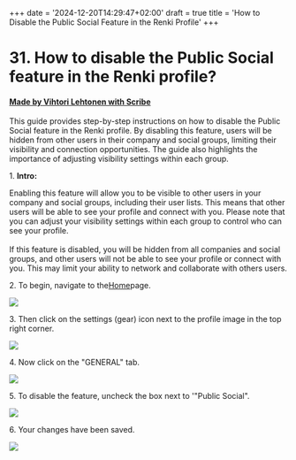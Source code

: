 +++
date = '2024-12-20T14:29:47+02:00'
draft = true
title = 'How to Disable the Public Social Feature in the Renki Profile'
+++

# 31. How to disable the Public Social feature in the Renki profile?
#### [Made by Vihtori Lehtonen with Scribe](https://scribehow.com/shared/31_How_to_disable_the_Public_Social_feature_in_the_Renki_profile__XzvPC8zJSbqjZxDIop5jbg)
This guide provides step-by-step instructions on how to disable the Public Social feature in the Renki profile. By disabling this feature, users will be hidden from other users in their company and social groups, limiting their visibility and connection opportunities. The guide also highlights the importance of adjusting visibility settings within each group.

1\. **Intro:**

Enabling this feature will allow you to be visible to other users in your company and social groups, including their user lists. This means that other users will be able to see your profile and connect with you. Please note that you can adjust your visibility settings within each group to control who can see your profile.\
\
If this feature is disabled, you will be hidden from all companies and social groups, and other users will not be able to see your profile or connect with you. This may limit your ability to network and collaborate with others users.


2\. To begin, navigate to the[Home](https://demo.eu.renki.app/)page.

![](https://ajeuwbhvhr.cloudimg.io/colony-recorder.s3.amazonaws.com/files/2024-03-31/20ef1b72-8645-4565-961b-4feaa5a45716/screenshot.jpeg?tl_px=0,0&br_px=859,481&force_format=jpeg&q=100&width=860)


3\. Then click on the settings (gear) icon next to the profile image in the top right corner. 

![](https://ajeuwbhvhr.cloudimg.io/colony-recorder.s3.amazonaws.com/files/2024-03-30/2c743e46-4fde-4156-9bb0-4102a94e9932/ascreenshot.jpeg?tl_px=1060,0&br_px=1920,480&force_format=jpeg&q=100&width=860&wat_scale=76&wat=1&wat_opacity=0.7&wat_gravity=northwest&wat_url=https://colony-recorder.s3.us-west-1.amazonaws.com/images/watermarks/FB923C_standard.png&wat_pad=710,10)


4\. Now click on the "GENERAL" tab.

![](https://ajeuwbhvhr.cloudimg.io/colony-recorder.s3.amazonaws.com/files/2024-03-30/5f912335-5e23-4099-873d-f4643c7a369c/ascreenshot.jpeg?tl_px=661,0&br_px=1521,480&force_format=jpeg&q=100&width=860&wat_scale=76&wat=1&wat_opacity=0.7&wat_gravity=northwest&wat_url=https://colony-recorder.s3.us-west-1.amazonaws.com/images/watermarks/FB923C_standard.png&wat_pad=402,89)


5\. To disable the feature, uncheck the box next to '"Public Social".

![](https://ajeuwbhvhr.cloudimg.io/colony-recorder.s3.amazonaws.com/files/2024-03-30/fd8d6a52-d894-43ca-ba72-2f461ea0935a/ascreenshot.jpeg?tl_px=182,371&br_px=1042,852&force_format=jpeg&q=100&width=860&wat_scale=76&wat=1&wat_opacity=0.7&wat_gravity=northwest&wat_url=https://colony-recorder.s3.us-west-1.amazonaws.com/images/watermarks/FB923C_standard.png&wat_pad=402,212)


6\. Your changes have been saved.

![](https://ajeuwbhvhr.cloudimg.io/colony-recorder.s3.amazonaws.com/files/2024-05-08/092570a8-7450-47d3-91ed-545499f41d37/screenshot.jpeg?tl_px=420,0&br_px=2140,917&force_format=jpeg&q=100&width=1120.0)